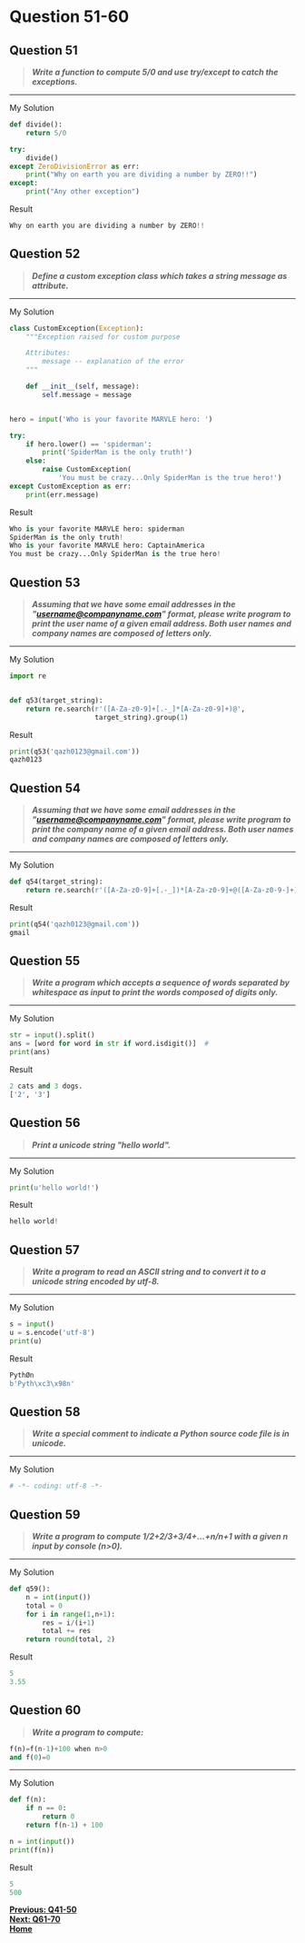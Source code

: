 # Question 51-60

## Question 51

> **_Write a function to compute 5/0 and use try/except to catch the exceptions._**  

---
My Solution

```python
def divide():
    return 5/0

try:
    divide()
except ZeroDivisionError as err:
    print("Why on earth you are dividing a number by ZERO!!")
except:
    print("Any other exception")
```

Result

```python
Why on earth you are dividing a number by ZERO!!
```

## Question 52

> **_Define a custom exception class which takes a string message as attribute._**  

---
My Solution

```python
class CustomException(Exception):
    """Exception raised for custom purpose

    Attributes:
        message -- explanation of the error
    """

    def __init__(self, message):
        self.message = message


hero = input('Who is your favorite MARVLE hero: ')

try:
    if hero.lower() == 'spiderman':
        print('SpiderMan is the only truth!')
    else:
        raise CustomException(
            'You must be crazy...Only SpiderMan is the true hero!')
except CustomException as err:
    print(err.message)
```

Result

```python
Who is your favorite MARVLE hero: spiderman
SpiderMan is the only truth!
Who is your favorite MARVLE hero: CaptainAmerica
You must be crazy...Only SpiderMan is the true hero!
```

## Question 53

> **_Assuming that we have some email addresses in the "username@companyname.com" format, please write program to print the user name of a given email address. Both user names and company names are composed of letters only._**  

---
My Solution

```python
import re


def q53(target_string):
    return re.search(r'([A-Za-z0-9]+[.-_]*[A-Za-z0-9]+)@',
                     target_string).group(1)
```

Result

```python
print(q53('qazh0123@gmail.com'))
qazh0123
```

## Question 54

> **_Assuming that we have some email addresses in the "username@companyname.com" format, please write program to print the company name of a given email address. Both user names and company names are composed of letters only._**  

---
My Solution

```python
def q54(target_string):
    return re.search(r'([A-Za-z0-9]+[.-_])*[A-Za-z0-9]+@([A-Za-z0-9-]+)\.[A-Z|a-z]{2,}', target_string).group(2)
```

Result

```python
print(q54('qazh0123@gmail.com'))
gmail
```

## Question 55

> **_Write a program which accepts a sequence of words separated by whitespace as input to print the words composed of digits only._**  

---
My Solution

```python
str = input().split()
ans = [word for word in str if word.isdigit()]  #
print(ans)
```

Result

```python
2 cats and 3 dogs.
['2', '3']
```

## Question 56

> **_Print a unicode string "hello world"._**  

---
My Solution

```python
print(u'hello world!')
```

Result

```python
hello world!
```

## Question 57

> **_Write a program to read an ASCII string and to convert it to a unicode string encoded by utf-8._**  

---
My Solution

```python
s = input()
u = s.encode('utf-8')
print(u)
```

Result

```python
PythØn
b'Pyth\xc3\x98n'
```

## Question 58

> **_Write a special comment to indicate a Python source code file is in unicode._**  

---
My Solution

```python
# -*- coding: utf-8 -*-
```

## Question 59

> **_Write a program to compute 1/2+2/3+3/4+...+n/n+1 with a given n input by console (n>0)._**  

---
My Solution

```python
def q59():
    n = int(input())
    total = 0
    for i in range(1,n+1):
        res = i/(i+1)
        total += res
    return round(total, 2)
```

Result

```python
5
3.55
```

## Question 60

> **_Write a program to compute:_**  
```python
f(n)=f(n-1)+100 when n>0
and f(0)=0
```

--- 
My Solution

```python
def f(n):
    if n == 0:
        return 0
    return f(n-1) + 100

n = int(input())
print(f(n))
```

Result

```python
5
500
```

[**Previous: Q41-50**](https://github.com/polo871209/break-the-ice-with-python/blob/main/md/Question%2041-50.md "Q41-50")  
[**Next: Q61-70**](https://github.com/polo871209/break-the-ice-with-python/blob/main/md/Question%2061-70.md "Q61-70")  
[**Home**](https://github.com/polo871209/break-the-ice-with-python "home")
